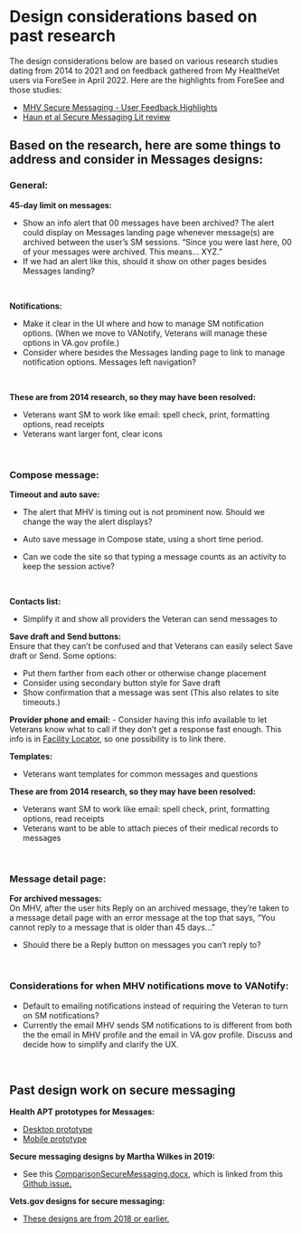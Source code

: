 # Design considerations based on past research 

The design considerations below are based on various research studies dating from 2014 to 2021 and on feedback gathered from My HealtheVet users via ForeSee in April 2022. Here are the highlights from ForeSee and those studies: 
- [MHV Secure Messaging - User Feedback Highlights](https://github.com/department-of-veterans-affairs/va.gov-team/blob/master/products/health-care/digital-health-modernization/research/SecureMessaging_PriorResearch/MHV_Secure_Messaging_-_User_Feedback_Highlights.pdf)
- [Haun et al Secure Messaging Lit review](https://github.com/department-of-veterans-affairs/va.gov-team/blob/master/products/health-care/digital-health-modernization/research/SecureMessaging_PriorResearch/Haun%20et%20al%20Secure%20Messaging%20Lit%20review.pdf)

## Based on the research, here are some things to address and consider in Messages designs:

### General:<br>
**45-day limit on messages:** 
  - Show an info alert that 00 messages have been archived? 
The alert could display on Messages landing page whenever message(s) are archived between the user’s SM sessions. “Since you were last here, 00 of your messages were archived. This means… XYZ.”
  - If we had an alert like this, should it show on other pages besides Messages landing? 
  <br>
  
  **Notifications:**
  - Make it clear in the UI where and how to manage SM notification options. (When we move to VANotify, Veterans will manage these options in VA.gov profile.)
  - Consider where besides the Messages landing page to link to manage notification options. Messages left navigation? 
<br>

**These are from 2014 research, so they may have been resolved:**
- Veterans want SM to work like email: spell check, print, formatting options, read receipts
- Veterans want larger font, clear icons
<br>

### Compose message:<br>
**Timeout and auto save:** 
  - The alert that MHV is timing out is not prominent now. Should we change the way the alert displays? 
  - Auto save message in Compose state, using a short time period. 
  - Can we code the site so that typing a message counts as an activity to keep the session active? 
    
    <br>
**Contacts list:**<br>
  - Simplify it and show all providers the Veteran can send messages to
    <br>
    
**Save draft and Send buttons:**<br>
Ensure that they can’t be confused and that Veterans can easily select Save draft or Send. Some options: 
  - Put them farther from each other or otherwise change placement
  - Consider using secondary button style for Save draft
  - Show confirmation that a message was sent (This also relates to site timeouts.)
    <br>
    
**Provider phone and email:**
    - Consider having this info available to let Veterans know what to call if they don’t get a response fast enough. This info is in [Facility Locator](https://www.va.gov/find-locations), so one possibility is to link there.
    <br>
    
**Templates:**
  - Veterans want templates for common messages and questions

**These are from 2014 research, so they may have been resolved:**
- Veterans want SM to work like email: spell check, print, formatting options, read receipts
- Veterans want to be able to attach pieces of their medical records to messages 
<br>
  
### Message detail page:
**For archived messages:**<br>
On MHV, after the user hits Reply on an archived message, they’re taken to a message detail page with an error message at the top that says, “You cannot reply to a message that is older than 45 days…” 
- Should there be a Reply button on messages you can’t reply to? 
<br> 

### Considerations for when MHV notifications move to VANotify:
- Default to emailing notifications instead of requiring the Veteran to turn on SM notifications? 
- Currently the email MHV sends SM notifications to is different from both the the email in MHV profile and the email in VA.gov profile. Discuss and decide how to simplify and clarify the UX.  
<br>

## Past design work on secure messaging 
**Health APT prototypes for Messages:**
- [Desktop prototype](https://www.sketch.com/s/908b453b-ef8b-4193-b955-ea00f9fd14aa/a/m1vqVGL/play)
- [Mobile prototype](https://www.sketch.com/s/908b453b-ef8b-4193-b955-ea00f9fd14aa/a/1Kp7O8w/play?hotspots=false)


**Secure messaging designs by Martha Wilkes in 2019:**
- See this [ComparisonSecureMessaging.docx](https://github.com/department-of-veterans-affairs/digitalservice/files/3975714/ComparisonSecureMessaging.docx), which is linked from this [Github issue.](https://github.com/department-of-veterans-affairs/digitalservice/issues/1059)

**Vets.gov designs for secure messaging:**
- [These designs are from 2018 or earlier.](https://github.com/department-of-veterans-affairs/vets.gov-team/tree/master/Products/Health%20care/Secure%20Messaging/Design) 

